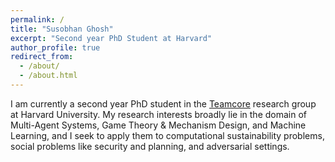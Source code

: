 ```yaml
---
permalink: /
title: "Susobhan Ghosh"
excerpt: "Second year PhD Student at Harvard"
author_profile: true
redirect_from: 
  - /about/
  - /about.html
---
```


I am currently a second year PhD student in the [Teamcore](https://teamcore.seas.harvard.edu/) research group at Harvard University. My research interests broadly lie in the domain of Multi-Agent Systems, Game Theory & Mechanism Design, and Machine Learning, and I seek to apply them to computational sustainability problems, social problems like security and planning, and adversarial settings.
